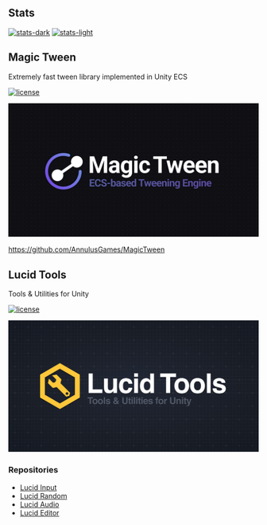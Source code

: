 ## Stats
[![stats-dark](https://github-readme-stats.vercel.app/api?username=AnnulusGames&show_icons=true&border_color=555555&bg_color=00000000&count_private=true&theme=monokai#gh-dark-mode-only)](https://github.com/anuraghazra/github-readme-stats#gh-dark-mode-only)
[![stats-light](https://github-readme-stats.vercel.app/api?username=AnnulusGames&show_icons=true&bg_color=00000000&count_private=true&theme=vue#gh-light-mode-only)](https://github.com/anuraghazra/github-readme-stats#gh-light-mode-only)

## Magic Tween

Extremely fast tween library implemented in Unity ECS

[![license](https://img.shields.io/badge/LICENSE-MIT-green.svg)](LICENSE)

<img src="https://github.com/AnnulusGames/MagicTween/blob/main/MagicTween/Assets/MagicTween/Documentation~/Header.png" width="600">

https://github.com/AnnulusGames/MagicTween

## Lucid Tools

Tools & Utilities for Unity

[![license](https://img.shields.io/badge/LICENSE-MIT-green.svg)](LICENSE)

<img src="https://github.com/AnnulusGames/AnnulusGames/blob/main/img/LucidTools_Header.png" width="600">

### Repositories

- [Lucid Input](https://github.com/AnnulusGames/LucidInput)
- [Lucid Random](https://github.com/AnnulusGames/LucidRandom)
- [Lucid Audio](https://github.com/AnnulusGames/LucidAudio)
- [Lucid Editor](https://github.com/AnnulusGames/LucidEditor)
